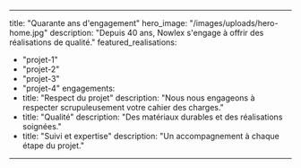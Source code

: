 ---

title: "Quarante ans d'engagement"
hero_image: "/images/uploads/hero-home.jpg"
description: "Depuis 40 ans, Nowlex s'engage à offrir des réalisations de qualité."
featured_realisations:
  - "projet-1"
  - "projet-2"
  - "projet-3"
  - "projet-4"
engagements:
  - title: "Respect du projet"
    description: "Nous nous engageons à respecter scrupuleusement votre cahier des charges."
  - title: "Qualité"
    description: "Des matériaux durables et des réalisations soignées."
  - title: "Suivi et expertise"
    description: "Un accompagnement à chaque étape du projet."

---